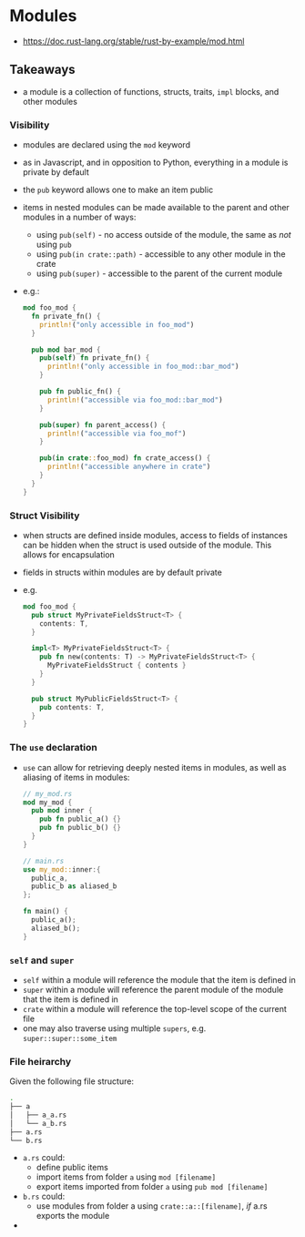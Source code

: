 # Modules

- https://doc.rust-lang.org/stable/rust-by-example/mod.html

## Takeaways

- a module is a collection of functions, structs, traits, `impl` blocks, and
  other modules

### Visibility

- modules are declared using the `mod` keyword
- as in Javascript, and in opposition to Python, everything in a module is
  private by default
- the `pub` keyword allows one to make an item public
- items in nested modules can be made available to the parent and other modules
  in a number of ways:
  - using `pub(self)` - no access outside of the module, the same as _not_
    using `pub`
  - using `pub(in crate::path)` - accessible to any other module in the crate
  - using `pub(super)` - accessible to the parent of the current module
- e.g.:

  ```rust
  mod foo_mod {
    fn private_fn() {
      println!("only accessible in foo_mod")
    }

    pub mod bar_mod {
      pub(self) fn private_fn() {
        println!("only accessible in foo_mod::bar_mod")
      }

      pub fn public_fn() {
        println!("accessible via foo_mod::bar_mod")
      }

      pub(super) fn parent_access() {
        println!("accessible via foo_mof")
      }

      pub(in crate::foo_mod) fn crate_access() {
        println!("accessible anywhere in crate")
      }
    }
  }
  ```

### Struct Visibility

- when structs are defined inside modules, access to fields of instances can be
  hidden when the struct is used outside of the module. This allows for
  encapsulation
- fields in structs within modules are by default private
- e.g.

  ```rust
  mod foo_mod {
    pub struct MyPrivateFieldsStruct<T> {
      contents: T,
    }

    impl<T> MyPrivateFieldsStruct<T> {
      pub fn new(contents: T) -> MyPrivateFieldsStruct<T> {
        MyPrivateFieldsStruct { contents }
      }
    }

    pub struct MyPublicFieldsStruct<T> {
      pub contents: T,
    }
  }
  ```

### The `use` declaration

- `use` can allow for retrieving deeply nested items in modules, as well as
  aliasing of items in modules:

  ```rust
  // my_mod.rs
  mod my_mod {
    pub mod inner {
      pub fn public_a() {}
      pub fn public_b() {}
    }
  }

  // main.rs
  use my_mod::inner:{
    public_a,
    public_b as aliased_b
  };

  fn main() {
    public_a();
    aliased_b();
  }
  ```

### `self` and `super`

- `self` within a module will reference the module that the item is defined in
- `super` within a module will reference the parent module of the module that
  the item is defined in
- `crate` within a module will reference the top-level scope of the current file
- one may also traverse using multiple `supers`, e.g. `super::super::some_item`

### File heirarchy

Given the following file structure:

```bash
.
├── a
│   ├── a_a.rs
│   └── a_b.rs
├── a.rs
└── b.rs
```

- `a.rs` could:
  - define public items
  - import items from folder `a` using `mod [filename]`
  - export items imported from folder `a` using `pub mod [filename]`
- `b.rs` could:
  - use modules from folder a using `crate::a::[filename]`, _if_ a.rs exports
    the module
-
